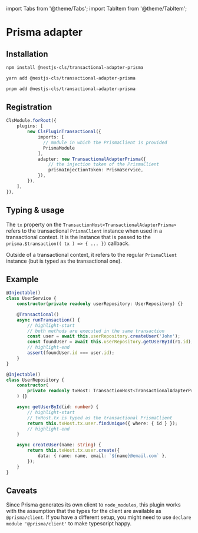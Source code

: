 import Tabs from '@theme/Tabs';
import TabItem from '@theme/TabItem';

# Prisma adapter

## Installation

<Tabs>
<TabItem value="npm" label="npm" default>

```bash
npm install @nestjs-cls/transactional-adapter-prisma
```

</TabItem>
<TabItem value="yarn" label="yarn">

```bash
yarn add @nestjs-cls/transactional-adapter-prisma
```

</TabItem>
<TabItem value="pnpm" label="pnpm">

```bash
pnpm add @nestjs-cls/transactional-adapter-prisma
```

</TabItem>
</Tabs>

## Registration

```ts
ClsModule.forRoot({
    plugins: [
        new ClsPluginTransactional({
            imports: [
              // module in which the PrismaClient is provided
              PrismaModule
            ],
            adapter: new TransactionalAdapterPrisma({
                // the injection token of the PrismaClient
                prismaInjectionToken: PrismaService,
            }),
        }),
    ],
}),
```

## Typing & usage

The `tx` property on the `TransactionHost<TransactionalAdapterPrisma>` refers to the transactional `PrismaClient` instance when used in a transactional context. It is the instance that is passed to the `prisma.$transaction(( tx ) => { ... })` callback.

Outside of a transactional context, it refers to the regular `PrismaClient` instance (but is typed as the transactional one).

## Example

```ts title="user.service.ts"
@Injectable()
class UserService {
    constructor(private readonly userRepository: UserRepository) {}

    @Transactional()
    async runTransaction() {
        // highlight-start
        // both methods are executed in the same transaction
        const user = await this.userRepository.createUser('John');
        const foundUser = await this.userRepository.getUserById(r1.id);
        // highlight-end
        assert(foundUser.id === user.id);
    }
}
```

```ts title="user.repository.ts"
@Injectable()
class UserRepository {
    constructor(
        private readonly txHost: TransactionHost<TransactionalAdapterPrisma>,
    ) {}

    async getUserById(id: number) {
        // highlight-start
        // txHost.tx is typed as the transactional PrismaClient
        return this.txHost.tx.user.findUnique({ where: { id } });
        // highlight-end
    }

    async createUser(name: string) {
        return this.txHost.tx.user.create({
            data: { name: name, email: `${name}@email.com` },
        });
    }
}
```

## Caveats

Since Prisma generates its own client to `node_modules`, this plugin works with the assumption that the types for the client are available as `@prisma/client`. If you have a different setup, you might need to use `declare module '@prisma/client'` to make typescript happy.
